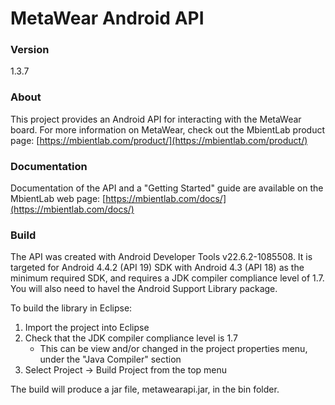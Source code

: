 # MetaWear Android API #

### Version ###
1.3.7

### About ###
This project provides an Android API for interacting with the MetaWear board.  For more information on MetaWear, check out the MbientLab product page: [https://mbientlab.com/product/](https://mbientlab.com/product/)

### Documentation ###
Documentation of the API and a "Getting Started" guide are available on the MbientLab web page:
[https://mbientlab.com/docs/](https://mbientlab.com/docs/)

### Build ###
The API was created with Android Developer Tools v22.6.2-1085508. It is targeted for Android 4.4.2 (API 19) SDK with Android 4.3 (API 18) as the minimum required SDK, and requires a JDK compiler compliance level of 1.7.  You will also need to havel the Android Support Library package.

To build the library in Eclipse:

1. Import the project into Eclipse  
2. Check that the JDK compiler compliance level is 1.7  
   * This can be view and/or changed in the project properties menu, under the "Java Compiler" section  
3. Select Project -> Build Project from the top menu  

The build will produce a jar file, metawearapi.jar, in the bin folder.
